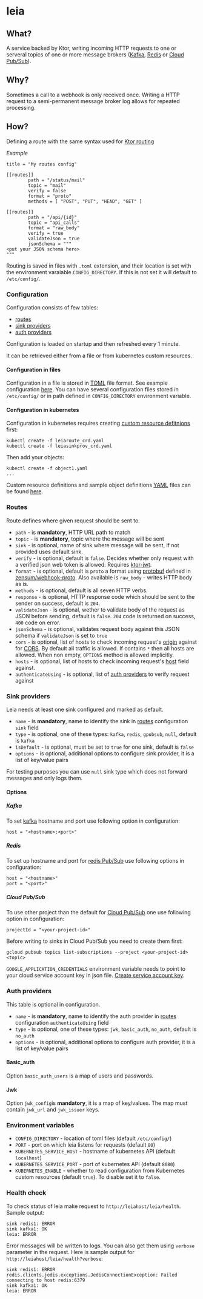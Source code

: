 # leia

## What?

A service backed by Ktor, writing incoming HTTP requests to one or serveral topics of one or more message brokers ([Kafka](https://kafka.apache.org/), [Redis](https://redis.io/topics/pubsub) or [Cloud Pub/Sub](https://cloud.google.com/pubsub/)).

## Why?

Sometimes a call to a webhook is only received once. Writing a HTTP request to a semi-permanent message broker log allows for repeated processing.

## How?

Defining a route with the same syntax used for [Ktor routing](http://ktor.io/features/routing.html)

_Example_

```
title = "My routes config"

[[routes]]
        path = "/status/mail"
        topic = "mail"
        verify = false
        format = "proto"
        methods = [ "POST", "PUT", "HEAD", "GET" ]

[[routes]]
        path = "/api/{id}"
        topic = "api_calls"
        format = "raw_body"
        verify = true
        validateJson = true
        jsonSchema = """
<put your JSON schema here>
"""
```

Routing is saved in files with `.toml` extension, and their location is set with the environment varaiable `CONFIG_DIRECTORY`. If this is not set it will default to `/etc/config/`.

### Configuration

Configuration consists of few tables:
 - [routes](#routes)
 - [sink providers](#sink-providers)
 - [auth providers](#auth-providers)

Configuration is loaded on startup and then refreshed every 1 minute.

It can be retrieved either from a file or from kubernetes custom resources.

#### Configuration in files

Configuration in a file is stored in [TOML](https://github.com/toml-lang/toml) file format. See example configuration [here](example-config/cfg.toml). You can have several configuration files stored in `/etc/config/` or in path defined in `CONFIG_DIRECTORY` environment variable.

#### Configuration in kubernetes

Configuration in kubernetes requires creating [custom resource defitnions](https://kubernetes.io/docs/tasks/access-kubernetes-api/custom-resources/custom-resource-definitions/) first:
```
kubectl create -f leiaroute_crd.yaml
kubectl create -f leiasinkprov_crd.yaml
```
Then add your objects:
```
kubectl create -f object1.yaml
...
```
Custom resource definitions and sample object definitions [YAML](https://en.wikipedia.org/wiki/YAML) files can be found [here](src/integrationTest).

### Routes

Route defines where given request should be sent to.

 - `path` - is **mandatory**, HTTP URL path to match
 - `topic` - is **mandatory**, topic where the message will be sent
 - `sink` - is optional, name of sink where message will be sent, if not provided uses default sink.
 - `verify` - is optional, default is `false`. Decides whether only request with a verified json web token is allowed. Requires [ktor-jwt](http://github.com/zensum/ktor-jwt).
 - `format` - is optional, default is `proto` a format using [protobuf](https://developers.google.com/protocol-buffers/) defined in [zensum/webhook-proto](https://github.com/zensum/webhook-proto). Also available is `raw_body` - writes HTTP body as is.
 - `methods` - is optional, default is all seven HTTP verbs.
 - `response` - is optional, HTTP response code which should be sent to the sender on success, default is `204`.
 - `validateJson` - is optional, wether to validate body of the request as JSON before sending, default is `false`. `204` code is returned on success, `400` code on error.
 - `jsonSchema` - is optional, validates request body against this JSON schema if `validateJson` is set to `true`
 - `cors` - is optional, list of hosts to check incoming request's [origin](https://developer.mozilla.org/en-US/docs/Web/HTTP/Headers/Origin) against for [CORS](https://developer.mozilla.org/en-US/docs/Web/HTTP/CORS). By default all traffic is allowed. If contains `*` then all hosts are allowed. When non empty, `OPTIONS` method is allowed implicitly.
 - `hosts` - is optional, list of hosts to check incoming request's [host](https://developer.mozilla.org/en-US/docs/Web/HTTP/Headers/Host) field against.
 - `authenticateUsing` - is optional, list of [auth providers](#auth-providers) to verify request against


### Sink providers

Leia needs at least one sink configured and marked as default.

- `name` - is **mandatory**, name to identify the sink in [routes](#routes) configuration `sink` field
- `type` - is optional, one of these types: `kafka`, `redis`, `gpubsub`, `null`, default is `kafka`
- `isDefault` - is optional, must be set to `true` for one sink, default is `false`
- `options` - is optional, additional options to configure sink provider, it is a list of key/value pairs

For testing purposes you can use `null` sink type which does not forward messages and only logs them.

#### Options

##### Kafka
To set [kafka](https://kafka.apache.org/) hostname and port use following option in configuration:
```
host = "<hostname>:<port>"
```

##### Redis
To set up hostname and port for [redis Pub/Sub](https://redis.io/topics/pubsub) use following options in configuration:
```
host = "<hostname>"
port = "<port>"
```

##### Cloud Pub/Sub
To use other project than the default for [Cloud Pub/Sub](https://cloud.google.com/pubsub/) one use following option in configuration:
```
projectId = "<your-project-id>"
```

Before writing to sinks in Cloud Pub/Sub you need to create them first:
```
gcloud pubsub topics list-subscriptions --project <your-project-id> <topic>
```
`GOOGLE_APPLICATION_CREDENTIALS` environment variable needs to point to your cloud service account key in json file. [Create service account key](https://console.cloud.google.com/apis/credentials/serviceaccountkey).

### Auth providers

This table is optional in configuration.

- `name` - is **mandatory**, name to identify the auth provider in [routes](#routes) configuration `authenticateUsing` field
- `type` - is optional, one of these types: `jwk`, `basic_auth`, `no_auth`, default is `no_auth`
- `options` - is optional, additional options to configure auth provider, it is a list of key/value pairs

#### Basic_auth
Option `basic_auth_users` is a map of users and passwords.

#### Jwk
Option `jwk_config`is **mandatory**, it is a map of key/values. The map must contain `jwk_url` and `jwk_issuer` keys.

### Environment variables

- `CONFIG_DIRECTORY` - location of toml files (default `/etc/config/`)
- `PORT` - port on which leia listens for requests (default `80`)
- `KUBERNETES_SERVICE_HOST` - hostname of kubernetes API (default `localhost`)
- `KUBERNETES_SERVICE_PORT` - port of kubernetes API (default `8080`)
- `KUBERNETES_ENABLE` - whether to read configuration from Kubernetes custom resources (default `true`). To disable set it to `false`.

### Health check

To check status of leia make request to `http://leiahost/leia/health`. Sample output:
```
sink redis1: ERROR
sink kafka1: OK
leia: ERROR
```

Error messages will be written to logs. You can also get them using `verbose` parameter in the request. Here is sample output for `http://leiahost/leia/health?verbose`:
```
sink redis1: ERROR redis.clients.jedis.exceptions.JedisConnectionException: Failed connecting to host redis:6379
sink kafka1: OK
leia: ERROR
```

